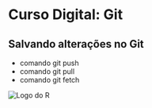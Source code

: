 # Curso Digital: Git

## Salvando alterações no Git
* comando git push
*  comando git pull
*  comando git fetch


![Logo do R](http://developer.r-project.org/Logo/Rlogo-5.png)
  
